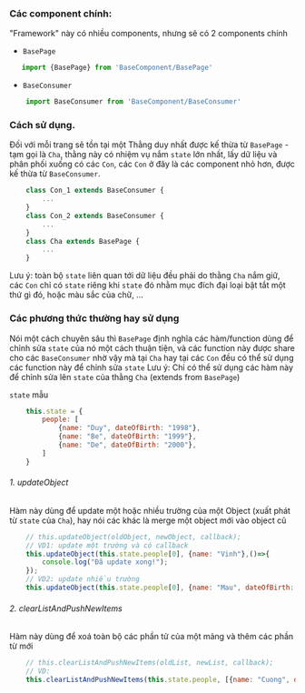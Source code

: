 
### Các component chính:
"Framework" này có nhiều components, nhưng sẽ có 2 components chính
- `BasePage`
 ```jsx
    import {BasePage} from 'BaseComponent/BasePage'
```
- `BaseConsumer`
```jsx
    import BaseConsumer from 'BaseComponent/BaseConsumer'
```
### Cách sử dụng.
Đối với mỗi trang sẽ tồn tại một Thằng duy nhất được kế thừa từ `BasePage` - tạm gọi là `Cha`, thằng này có nhiệm vụ nắm `state` lớn nhất, lấy dữ liệu và phân phối xuống có các `Con`, các `Con` ở đây là các component nhỏ hơn, được kế thừa từ `BaseConsumer`.
```jsx
    class Con_1 extends BaseConsumer {
        ...
    }
    class Con_2 extends BaseConsumer {
        ...
    }
    class Cha extends BasePage {
        ...
    }
```
Lưu ý: toàn bộ `state` liên quan tới dữ liệu đều phải do thằng `Cha` nắm giữ, các `Con` chỉ có `state` riêng khi `state` đó nhằm mục đích đại loại bật tắt một thứ gì đó, hoặc màu sắc của chữ, ...

### Các phương thức thường hay sử dụng
Nói một cách chuyên sâu thì `BasePage` định nghĩa các hàm/function dùng để chỉnh sửa `state` của nó một cách thuận tiện, và các function này được share cho các `BaseConsumer` nhờ vậy mà tại `Cha` hay tại các `Con` đều có thể sử dụng các function này để chỉnh sửa `state`
Lưu ý: Chỉ có thể sử dụng các hàm này để chỉnh sửa lên `state` của thằng `Cha` (extends from `BasePage`)

`state` mẫu
```jsx
    this.state = {
        people: [
            {name: "Duy", dateOfBirth: "1998"},
            {name: "Be", dateOfBirth: "1999"},
            {name: "De", dateOfBirth: "2000"},
        ]
    }
```

###### 1. updateObject
Hàm này dùng để update một hoặc nhiều trường của một Object  (xuất phát từ `state` của `Cha`), hay nói các khác là merge một object mới vào object cũ
```jsx
    // this.updateObject(oldObject, newObject, callback);
    // VD1: update một trường và có callback
    this.updateObject(this.state.people[0], {name: "Vinh"},()=>{
        console.log("Đã update xong!");
    });
    // VD2: update nhiều trường
    this.updateObject(this.state.people[0], {name: "Mau", dateOfBirth: "2k5"})
```
###### 2. clearListAndPushNewItems
Hàm này dùng để xoá toàn bộ các phần tử của một mảng và thêm các phần từ mới
```jsx
    // this.clearListAndPushNewItems(oldList, newList, callback);
    // VD: 
    this.clearListAndPushNewItems(this.state.people, [{name: "Cuong", dateOfBirth: "2k8"}]);
```
